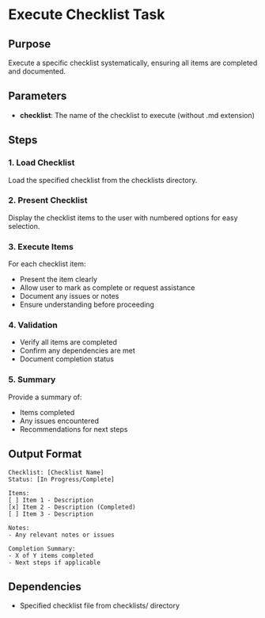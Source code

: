 # Execute Checklist Task

## Purpose
Execute a specific checklist systematically, ensuring all items are completed and documented.

## Parameters
- **checklist**: The name of the checklist to execute (without .md extension)

## Steps

### 1. Load Checklist
Load the specified checklist from the checklists directory.

### 2. Present Checklist
Display the checklist items to the user with numbered options for easy selection.

### 3. Execute Items
For each checklist item:
- Present the item clearly
- Allow user to mark as complete or request assistance
- Document any issues or notes
- Ensure understanding before proceeding

### 4. Validation
- Verify all items are completed
- Confirm any dependencies are met
- Document completion status

### 5. Summary
Provide a summary of:
- Items completed
- Any issues encountered
- Recommendations for next steps

## Output Format
```
Checklist: [Checklist Name]
Status: [In Progress/Complete]

Items:
[ ] Item 1 - Description
[x] Item 2 - Description (Completed)
[ ] Item 3 - Description

Notes:
- Any relevant notes or issues

Completion Summary:
- X of Y items completed
- Next steps if applicable
```

## Dependencies
- Specified checklist file from checklists/ directory